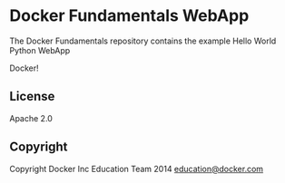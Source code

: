 Docker Fundamentals WebApp
==========================

The Docker Fundamentals repository contains the example Hello World Python WebApp

Docker!

## License

Apache 2.0

## Copyright

Copyright Docker Inc Education Team 2014 <education@docker.com>
